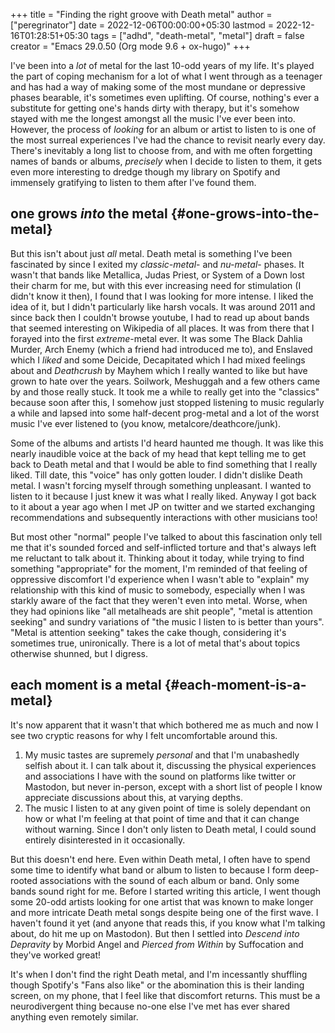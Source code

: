 +++
title = "Finding the right groove with Death metal"
author = ["peregrinator"]
date = 2022-12-06T00:00:00+05:30
lastmod = 2022-12-16T01:28:51+05:30
tags = ["adhd", "death-metal", "metal"]
draft = false
creator = "Emacs 29.0.50 (Org mode 9.6 + ox-hugo)"
+++

I've been into a _lot_ of metal for the last 10-odd years of my
life. It's played the part of coping mechanism for a lot of what I
went through as a teenager and has had a way of making some of the
most mundane or depressive phases bearable, it's sometimes even
uplifting. Of course, nothing's ever a substitute for getting one's
hands dirty with therapy, but it's somehow stayed with me the longest
amongst all the music I've ever been into. However, the process of
_looking_ for an album or artist to listen to is one of the most surreal
experiences I've had the chance to revisit nearly every day. There's
inevitably a long list to choose from, and with me often forgetting
names of bands or albums, _precisely_ when I decide to listen to them,
it gets even more interesting to dredge though my library on Spotify
and immensely gratifying to listen to them after I've found them.


## one grows _into_ the metal {#one-grows-into-the-metal}

But this isn't about just _all_ metal. Death metal is something I've
been fascinated by since I exited my _classic-metal_- and _nu-metal_-
phases. It wasn't that bands like Metallica, Judas Priest, or System
of a Down lost their charm for me, but with this ever increasing need
for stimulation (I didn't know it then), I found that I was looking
for more intense. I liked the idea of it, but I didn't particularly
like harsh vocals. It was around 2011 and since back then I couldn't
browse youtube, I had to read up about bands that seemed interesting
on Wikipedia of all places. It was from there that I forayed into the
first _extreme_-metal ever. It was some The Black Dahlia Murder, Arch
Enemy (which a friend had introduced me to), and Enslaved which I
_liked_ and some Deicide, Decapitated which I had mixed feelings about
and _Deathcrush_ by Mayhem which I really wanted to like but have grown
to hate over the years. Soilwork, Meshuggah and a few others came by
and those really stuck. It took me a while to really get into the
"classics" because soon after this, I somehow just stopped listening
to music regularly a while and lapsed into some half-decent prog-metal
and a lot of the worst music I've ever listened to (you know,
metalcore/deathcore/junk).

Some of the albums and artists I'd heard haunted me though. It was
like this nearly inaudible voice at the back of my head that kept
telling me to get back to Death metal and that I would be able to find
something that I really liked. Till date, this "voice" has only gotten
louder. I didn't dislike Death metal. I wasn't forcing myself through
something unpleasant. I wanted to listen to it because I just knew it
was what I really liked. Anyway I got back to it about a year ago when
I met JP on twitter and we started exchanging recommendations and
subsequently interactions with other musicians too!

But most other "normal" people I've talked to about this fascination
only tell me that it's sounded forced and self-inflicted torture and
that's always left me reluctant to talk about it. Thinking about it
today, while trying to find something "appropriate" for the moment,
I'm reminded of that feeling of oppressive discomfort I'd experience
when I wasn't able to "explain" my relationship with this kind of
music to somebody, especially when I was starkly aware of the fact
that they weren't even into metal. Worse, when they had opinions like
"all metalheads are shit people", "metal is attention seeking" and
sundry variations of "the music I listen to is better than
yours". "Metal is attention seeking" takes the cake though,
considering it's sometimes true, unironically. There is a lot of metal
that's about topics otherwise shunned, but I digress.


## each moment is a metal {#each-moment-is-a-metal}

It's now apparent that it wasn't that which bothered me as much and
now I see two cryptic reasons for why I felt uncomfortable around
this.

1.  My music tastes are supremely _personal_ and that I'm unabashedly
    selfish about it. I can talk about it, discussing the physical
    experiences and associations I have with the sound on platforms
    like twitter or Mastodon, but never in-person, except with a short
    list of people I know appreciate discussions about this, at varying
    depths.
2.  The music I listen to at any given point of time is solely
    dependant on how or what I'm feeling at that point of time and that
    it can change without warning. Since I don't only listen to Death
    metal, I could sound entirely disinterested in it occasionally.

But this doesn't end here. Even within Death metal, I often have to
spend some time to identify what band or album to listen to because I
form deep-rooted associations with the sound of each album or
band. Only some bands sound right for me. Before I started writing
this article, I went though some 20-odd artists looking for one artist
that was known to make longer and more intricate Death metal songs
despite being one of the first wave. I haven't found it yet (and
anyone that reads this, if you know what I'm talking about, do hit me
up on Mastodon). But then I settled into _Descend into Depravity_ by
Morbid Angel and _Pierced from Within_ by Suffocation and they've worked
great!

It's when I don't find the right Death metal, and I'm incessantly
shuffling though Spotify's "Fans also like" or the abomination this is
their landing screen, on my phone, that I feel like that discomfort
returns. This must be a neurodivergent thing because no-one else I've
met has ever shared anything even remotely similar.
